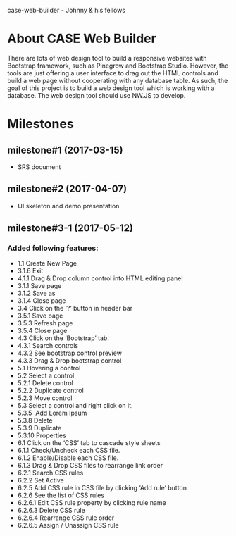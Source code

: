 case-web-builder - Johnny & his fellows

# About CASE Web Builder
There are lots of web design tool to build a responsive websites with Bootstrap framework, such as Pinegrow and Bootstrap Studio. However, the tools are just offering a user interface to drag out the HTML controls and build a web page without cooperating with any database table.
As such, the goal of this project is to build a web design tool which is working with a database. The web design tool should use NW.JS to develop.

# Milestones
## milestone#1 (2017-03-15)
- SRS document
## milestone#2 (2017-04-07)
- UI skeleton and demo presentation
## milestone#3-1 (2017-05-12)
### Added following features:
- 1.1			Create New Page
- 3.1.6		Exit
- 4.1.1		Drag & Drop column control into HTML editing panel
- 3.1.1		Save page
- 3.1.2		Save as
- 3.1.4		Close page
- 3.4			Click on the ‘?’ button in header bar
- 3.5.1		Save page
- 3.5.3		Refresh page
- 3.5.4		Close page
- 4.3			Click on the ‘Bootstrap’ tab.
- 4.3.1		Search controls
- 4.3.2		See bootstrap control preview
- 4.3.3		Drag & Drop bootstrap control
- 5.1			Hovering a control	
- 5.2			Select a control
- 5.2.1		Delete control
- 5.2.2		Duplicate control
- 5.2.3		Move control
- 5.3			Select a control and right click on it.
- 5.3.5 	Add Lorem Ipsum
- 5.3.8		Delete
- 5.3.9		Duplicate
- 5.3.10	Properties
- 6.1			Click on the ‘CSS’ tab to cascade style sheets
- 6.1.1		Check/Uncheck each CSS file.
- 6.1.2		Enable/Disable each CSS file.
- 6.1.3		Drag & Drop CSS files to rearrange link order
- 6.2.1		Search CSS rules
- 6.2.2		Set Active
- 6.2.5		Add CSS rule in CSS file by clicking ‘Add rule’ button	
- 6.2.6		See the list of CSS rules
- 6.2.6.1	Edit CSS rule property by clicking rule name	
- 6.2.6.3	Delete CSS rule	
- 6.2.6.4	Rearrange CSS rule order	
- 6.2.6.5	Assign / Unassign CSS rule
